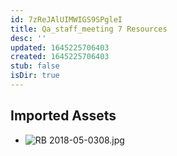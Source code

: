 ```yaml
---
id: 7zReJAlUIMWIGS9SPgleI
title: Qa_staff_meeting 7 Resources
desc: ''
updated: 1645225706403
created: 1645225706403
stub: false
isDir: true
---
```

## Imported Assets
- ![RB 2018-05-0308.jpg](/assets/rb-2018-05-0308.jpg)
